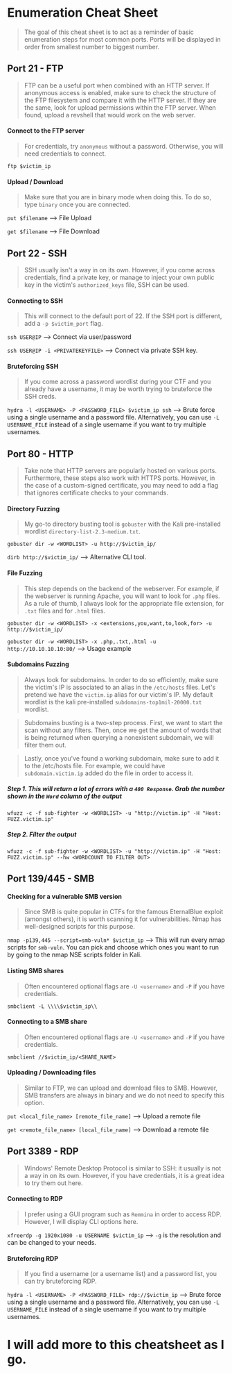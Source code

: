 # Enumeration Cheat Sheet
> The goal of this cheat sheet is to act as a reminder of basic enumeration steps for most common ports. Ports will be displayed in order from smallest number to biggest number.

## Port 21 - FTP
> FTP can be a useful port when combined with an HTTP server. If anonymous access is enabled, make sure to check the structure of the FTP filesystem and compare it with the HTTP server. If they are the same, look for upload permissions within the FTP server. When found, upload a revshell that would work on the web server.

#### Connect to the FTP server
> For credentials, try `anonymous` without a password. Otherwise, you will need credentials to connect.

`ftp $victim_ip`

#### Upload / Download
> Make sure that you are in binary mode when doing this. To do so, type `binary` once you are connected.

`put $filename` --> File Upload

`get $filename` --> File Download


## Port 22 - SSH
> SSH usually isn't a way in on its own. However, if you come across credentials, find a private key, or manage to inject your own public key in the victim's `authorized_keys` file, SSH can be used.

#### Connecting to SSH
> This will connect to the default port of 22. If the SSH port is different, add a `-p $victim_port` flag.

`ssh USER@IP` --> Connect via user/password

`ssh USER@IP -i <PRIVATEKEYFILE>` --> Connect via private SSH key.

#### Bruteforcing SSH
> If you come across a password wordlist during your CTF and you already have a username, it may be worth trying to bruteforce the SSH creds.

`hydra -l <USERNAME> -P <PASSWORD_FILE> $victim_ip ssh` --> Brute force using a single username and a password file. Alternatively, you can use `-L USERNAME_FILE` instead of a single username if you want to try multiple usernames.

## Port 80 - HTTP
> Take note that HTTP servers are popularly hosted on various ports. Furthermore, these steps also work with HTTPS ports. However, in the case of a custom-signed certificate, you may need to add a flag that ignores certificate checks to your commands.

#### Directory Fuzzing
> My go-to directory busting tool is `gobuster` with the Kali pre-installed wordlist `directory-list-2.3-medium.txt`.

`gobuster dir -w <WORDLIST> -u http://$victim_ip/`

`dirb http://$victim_ip/` --> Alternative CLI tool.

#### File Fuzzing
> This step depends on the backend of the webserver. For example, if the webserver is running Apache, you will want to look for `.php` files. As a rule of thumb, I always look for the appropriate file extension, for `.txt` files and for `.html` files.

`gobuster dir -w <WORDLIST> -x <extensions,you,want,to,look,for> -u http://$victim_ip/`

`gobuster dir -w <WORDLIST> -x .php,.txt,.html -u http://10.10.10.10:80/` --> Usage example

#### Subdomains Fuzzing
> Always look for subdomains. In order to do so efficiently, make sure the victim's IP is associated to an alias in the `/etc/hosts` files. Let's pretend we have the `victim.ip` alias for our victim's IP. My default wordlist is the kali pre-installed `subdomains-top1mil-20000.txt` wordlist.

> Subdomains busting is a two-step process. First, we want to start the scan without any filters. Then, once we get the amount of words that is being returned when querying a nonexistent subdomain, we will filter them out.

> Lastly, once you've found a working subdomain, make sure to add it to the /etc/hosts file. For example, we could have `subdomain.victim.ip` added do the file in order to access it.

##### Step 1. This will return a lot of errors with a `400 Response`. Grab the number shown in the `Word` column of the output
`wfuzz -c -f sub-fighter -w <WORDLIST> -u "http://victim.ip" -H "Host: FUZZ.victim.ip"`

##### Step 2. Filter the output
`wfuzz -c -f sub-fighter -w <WORDLIST> -u "http://victim.ip" -H "Host: FUZZ.victim.ip" --hw <WORDCOUNT TO FILTER OUT>`

## Port 139/445 - SMB

#### Checking for a vulnerable SMB version
> Since SMB is quite popular in CTFs for the famous EternalBlue exploit (amongst others), it is worth scanning it for vulnerabilities. Nmap has well-designed scripts for this purpose.

`nmap -p139,445 --script=smb-vuln* $victim_ip` --> This will run every nmap scripts for `smb-vuln`. You can pick and choose which ones you want to run by going to the nmap NSE scripts folder in Kali.

#### Listing SMB shares
> Often encountered optional flags are `-U <username>` and `-P` if you have credentials.

`smbclient -L \\\\$victim_ip\\`

#### Connecting to a SMB share
> Often encountered optional flags are `-U <username>` and `-P` if you have credentials.

`smbclient //$victim_ip/<SHARE_NAME>`

#### Uploading / Downloading files
> Similar to FTP, we can upload and download files to SMB. However, SMB transfers are always in binary and we do not need to specify this option.

`put <local_file_name> [remote_file_name]` --> Upload a remote file

`get <remote_file_name> [local_file_name]` --> Download a remote file

## Port 3389 - RDP
> Windows' Remote Desktop Protocol is similar to SSH: it usually is not a way in on its own. However, if you have credentials, it is a great idea to try them out here.

#### Connecting to RDP
> I prefer using a GUI program such as `Remmina` in order to access RDP. However, I will display CLI options here.

`xfreerdp -g 1920x1080 -u USERNAME $victim_ip` --> `-g` is the resolution and can be changed to your needs.

#### Bruteforcing RDP
> If you find a username (or a username list) and a password list, you can try bruteforcing RDP.

`hydra -l <USERNAME> -P <PASSWORD_FILE> rdp://$victim_ip` --> Brute force using a single username and a password file. Alternatively, you can use `-L USERNAME_FILE` instead of a single username if you want to try multiple usernames.


# I will add more to this cheatsheet as I go. 
